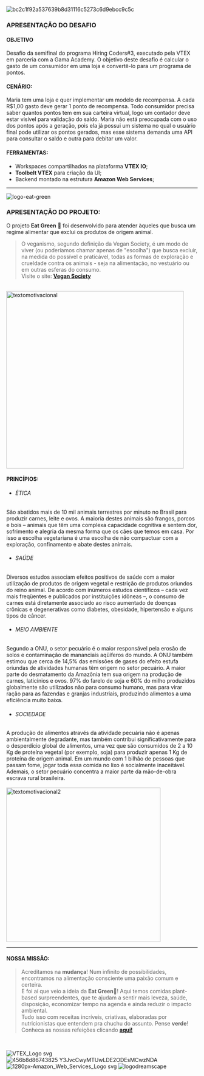 ![bc2c1f92a537639b8d31116c5273c6d9ebcc9c5c](https://user-images.githubusercontent.com/109383851/179417523-257cb058-2d89-43e7-9607-c2c009cb1343.png)

### APRESENTAÇÃO DO DESAFIO ###

#### OBJETIVO ####
Desafio da semifinal do programa Hiring Coders#3, executado pela VTEX em parceria com a Gama Academy.
O objetivo deste desafio é calcular o gasto de um consumidor em uma loja e convertê-lo para um programa de pontos.

#### CENÁRIO: ####
Maria tem uma loja e quer implementar um modelo de recompensa.
A cada R$1,00 gasto deve gerar 1 ponto de recompensa. Todo consumidor precisa saber quantos pontos tem em sua carteira virtual, logo um contador deve estar visível para validação do saldo.
Maria não está preocupada com o uso dos pontos após a geração, pois ela já possui um sistema no qual o usuário final pode utilizar os pontos gerados, mas esse sistema demanda uma API para consultar o saldo e outra para debitar um valor.

#### FERRAMENTAS: ####
- Workspaces compartilhados na plataforma **VTEX IO**;
- **Toolbelt VTEX** para criação da UI;
- Backend montado na estrutura **Amazon Web Services**;
___

![logo-eat-green](https://user-images.githubusercontent.com/109383851/179417609-43b7c796-3994-432e-92eb-42839a4f0fa0.png)

### APRESENTAÇÃO DO PROJETO: ###
O projeto **Eat Green** 🌱 foi desenvolvido para atender àqueles que busca um regime alimentar que exclui os produtos de origem animal. 
>O veganismo, segundo definição da Vegan Society, é um modo de viver (ou poderíamos chamar apenas de "escolha") que busca excluir, na medida do possível e praticável, todas as formas de exploração e crueldade contra os animais - seja na alimentação, no vestuário ou em outras esferas do consumo. <br>
Visite o site: **[Vegan Society](https://www.vegansociety.com/go-vegan/definition-veganism)**
<br>
<img width="467" alt="textomotivacional" src="https://user-images.githubusercontent.com/109383851/179419527-680b5969-1202-4f83-a228-0e81822f398f.png">

#### PRINCÍPIOS: ####
- ###### ÉTICA ######

São abatidos mais de 10 mil animais terrestres por minuto no Brasil para produzir carnes, leite e ovos. A maioria destes animais são frangos, porcos e bois – animais que têm uma complexa capacidade cognitiva e sentem dor, sofrimento e alegria da mesma forma que os cães que temos em casa. Por isso a escolha vegetariana é uma escolha de não compactuar com a exploração, confinamento e abate destes animais.

- ###### SAÚDE ######

Diversos estudos associam efeitos positivos de saúde com a maior utilização de produtos de origem vegetal e restrição de produtos oriundos do reino animal. De acordo com inúmeros estudos científicos – cada vez mais freqüentes e publicados por instituições idôneas –, o consumo de carnes está diretamente associado ao risco aumentado de doenças crônicas e degenerativas como diabetes, obesidade, hipertensão e alguns tipos de câncer.

- ###### MEIO AMBIENTE ######

Segundo a ONU, o setor pecuário é o maior responsável pela erosão de solos e contaminação de mananciais aqüíferos do mundo. A ONU também estimou que cerca de 14,5% das emissões de gases do efeito estufa oriundas de atividades humanas têm origem no setor pecuário. A maior parte do desmatamento da Amazônia tem sua origem na produção de carnes, laticínios e ovos. 97% do farelo de soja e 60% do milho produzidos globalmente são utilizados não para consumo humano, mas para virar ração para as fazendas e granjas industriais, produzindo alimentos a uma eficiência muito baixa.

- ###### SOCIEDADE ######

A produção de alimentos através da atividade pecuária não é apenas ambientalmente degradante, mas também contribui significativamente para o desperdício global de alimentos, uma vez que são consumidos de 2 a 10 Kg de proteína vegetal (por exemplo, soja) para produzir apenas 1 Kg de proteína de origem animal. Em um mundo com 1 bilhão de pessoas que passam fome, jogar toda essa comida no lixo é socialmente inaceitável. Ademais, o setor pecuário concentra a maior parte da mão-de-obra escrava rural brasileira.
<br>
<br>
<img width="406" alt="textomotivacional2" src="https://user-images.githubusercontent.com/109383851/179420651-ef4bba87-c872-4d86-9dfc-5c5936d58224.png">
___
#### NOSSA MISSÃO: ####
>Acreditamos na **mudança**!
Num infinito de possibilidades, encontramos na alimentação consciente uma paixão comum e certeira. <br>
E foi aí que veio a ideia da **Eat Green**🌱!
Aqui temos comidas plant-based surpreendentes, que te ajudam a sentir mais leveza, saúde, disposição, economizar tempo na agenda e ainda reduzir o impacto ambiental.<br>
Tudo isso com receitas incríveis, criativas, elaboradas por nutricionistas que entendem pra chuchu do assunto. Pense **verde**!
Conheca as nossas refeições clicando **[aqui!](https://dreamscapeloja1--dreamscape.myvtex.com/)**
<br>

![VTEX_Logo svg](https://user-images.githubusercontent.com/109383851/179416600-c9f74716-f9d2-44b7-9bef-4f9a02df5bc3.png)
![456b8d86743825 Y3JvcCwyMTUwLDE2ODEsMCwzNDA](https://user-images.githubusercontent.com/109383851/179416794-4181061a-f739-46d3-9b8a-f1abd37cf57f.jpg)
![1280px-Amazon_Web_Services_Logo svg](https://user-images.githubusercontent.com/109383851/179416870-e0155bf3-e2bb-4f1a-a4fa-51384804f2b2.png)
![logodreamscape](https://user-images.githubusercontent.com/109383851/179419264-14332046-e672-499d-bf80-6b6b63df6b0b.png)

